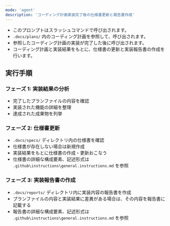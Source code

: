 ```yaml
---
mode: 'agent'
description: 'コーディング計画実装完了後の仕様書更新と報告書作成'
---
```


- このプロンプトはスラッシュコマンドで呼び出されます。
- `.docs/plans/` 内のコーディング計画を参照して、呼び出されます。
- 参照したコーディング計画の実装が完了した後に呼び出されます。
- コーディング計画と実装結果をもとに、仕様書の更新と実装報告書の作成を行います。


## 実行手順


### フェーズ 1: 実装結果の分析

- 完了したプランファイルの内容を確認
- 実装された機能の詳細を整理
- 達成された成果物を列挙

### フェーズ 2: 仕様書更新

- `.docs/specs/` ディレクトリ内の仕様書を確認
- 仕様書が存在しない場合は新規作成
- 実装結果をもとに仕様書の作成・更新おこなう
- 仕様書の詳細な構成要素、記述形式は `.github\instructions\general.instructions.md` を参照

### フェーズ 3: 実装報告書の作成

- `.docs/reports/` ディレクトリ内に実装内容の報告書を作成
- プランファイルの内容と実装結果に差異がある場合は、その内容を報告書に記載する
- 報告書の詳細な構成要素、記述形式は `.github\instructions\general.instructions.md` を参照

